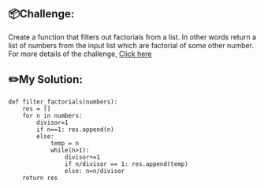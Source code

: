 ## 📦Challenge:
Create a function that filters out factorials from a list. In other words return a list of numbers from the input list which are factorial of some other number.
For more details of the challenge, [Click here][https://edabit.com/challenge/QcswPnY2cAbrfwuWE]
## ✏️My Solution:
```
def filter_factorials(numbers):
	res = []
	for n in numbers:
		divisor=1
		if n==1: res.append(n)
		else:
			temp = n
			while(n>1):
				divisor+=1
				if n/divisor == 1: res.append(temp)
				else: n=n/divisor
	return res
```

[https://edabit.com/challenge/QcswPnY2cAbrfwuWE]: https://edabit.com/challenge/QcswPnY2cAbrfwuWE